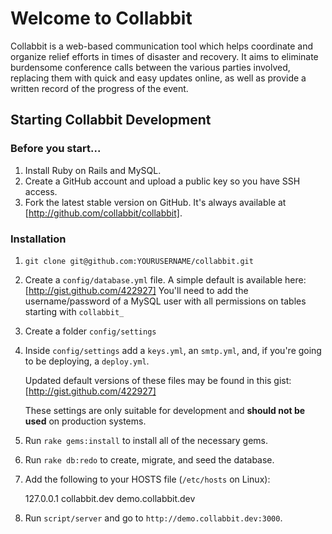 # Welcome to Collabbit

Collabbit is a web-based communication tool which helps coordinate and organize relief efforts in times of disaster and recovery. It aims to eliminate burdensome conference calls between the various parties involved, replacing them with quick and easy updates online, as well as provide a written record of the progress of the event.

## Starting Collabbit Development

### Before you start...

1. Install Ruby on Rails and MySQL.
2. Create a GitHub account and upload a public key so you have SSH access.
3. Fork the latest stable version on GitHub. It's always available at [http://github.com/collabbit/collabbit].

### Installation
1. `git clone git@github.com:YOURUSERNAME/collabbit.git`
2. Create a `config/database.yml` file. A simple default is available here: [http://gist.github.com/422927]
	You'll need to add the username/password of a MySQL user with all permissions on tables starting with `collabbit_`
3. Create a folder `config/settings`
4. Inside `config/settings` add a `keys.yml`, an `smtp.yml`, and, if you're going to be deploying, a `deploy.yml`.

	Updated default versions of these files may be found in this gist: [http://gist.github.com/422927]

	These settings are only suitable for development and **should not be used** on production systems.
5. Run `rake gems:install` to install all of the necessary gems.
6. Run `rake db:redo` to create, migrate, and seed the database.
7. Add the following to your HOSTS file (`/etc/hosts` on Linux):

    127.0.0.1 collabbit.dev demo.collabbit.dev

8. Run `script/server` and go to `http://demo.collabbit.dev:3000`.
